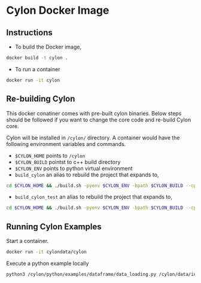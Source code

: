 # Cylon Docker Image 

## Instructions 

- To build the Docker image, 
```bash
docker build -t cylon .
```

- To run a container
```bash
docker run -it cylon
```
## Re-building Cylon

This docker conatiner comes with pre-built cylon binaries. Below steps should be followed if you want to change the core code and re-build Cylon core.

Cylon will be installed in `/cylon/` directory. A container would have the following environment 
variables and commands. 
- `$CYLON_HOME` points to `/cylon`
- `$CYLON_BUILD` pointst to c++ build directory
- `$CYLON_ENV` points to python virtual environment
- `build_cylon` an alias to rebuild the project that expands to, 
```bash
cd $CYLON_HOME && ./build.sh -pyenv $CYLON_ENV -bpath $CYLON_BUILD --cpp --python --release
```
- `build_cylon_test` an alias to rebuild the project that expands to, 
```bash
cd $CYLON_HOME && ./build.sh -pyenv $CYLON_ENV -bpath $CYLON_BUILD --cpp --test --python --pytest --release 
```

## Running Cylon Examples

Start a container.

```bash
docker run -it cylondata/cylon
```

Execute a python example locally

```bash
python3 /cylon/python/examples/dataframe/data_loading.py /cylon/data/input/csv1_0.csv
```
